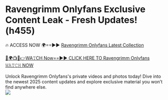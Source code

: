 # Ravengrimm Onlyfans Exclusive Content Leak - Fresh Updates! (h455)

🔥 ACCESS NOW 🌍==►► <a href="https://tinyurl.com/kvy9nzfs" rel="nofollow">Ravengrimm Onlyfans Latest Collection</a>
<br><br>
[🔴🌍📺📱👉WA𝚃CH Now==►► CLICK HERE TO Ravengrimm Onlyfans 𝚆𝙰𝚃𝙲𝙷 NOW](https://tinyurl.com/kvy9nzfs)
<br><br>
Unlock Ravengrimm Onlyfans's private videos and photos today! Dive into the newest 2025 content updates and explore exclusive material you won’t find anywhere else.
<br>
<a href="https://tinyurl.com/kvy9nzfs" rel="nofollow" data-target="animated-image.originalLink"><img src="https://camo.githubusercontent.com/8a4f000d20f83aca3bf7ec5f350d767afa0574a8a352519fd8cfa583a6f93a33/68747470733a2f2f692e696d6775722e636f6d2f644a486b345a712e676966" data-canonical-src="https://i.imgur.com/dJHk4Zq.gif" style="max-width: 100%; display: inline-block;" data-target="animated-image.originalImage"></a>
<br>
